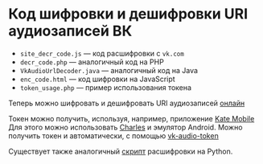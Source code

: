 # Код шифровки и дешифровки URI аудиозаписей ВК

 * `site_decr_code.js` — код расшифровки с `vk.com`
 * `decr_code.php` — аналогичный код на PHP
 * `VkAudioUrlDecoder.java` — аналогичный код на Java
 * `enc_code.html` — код шифровки на JavaScript
 * `token_usage.php` — пример использования токена

Теперь можно шифровать и дешифровать URI аудиозаписей [онлайн](https://vodka2.github.io/vkaudio/)

Токен можно получить, используя, например, приложение [Kate Mobile](https://apkpure.com/kate-mobile-for-vk/com.perm.kate_new_6) Для этого можно использовать [Charles](https://www.devsbedevin.com/debugging-android-ssl-traffic/) и эмулятор Android.
Можно получить токен и автоматически, с помощью [vk-audio-token](https://github.com/vodka2/vk-audio-token)

Существует также аналогичный [скрипт](https://github.com/python273/vk_api/blob/master/vk_api/audio_url_decoder.py) расшифровки на Python.
